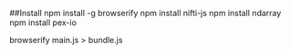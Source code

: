 

##Install
npm install -g browserify
npm install nifti-js
npm install ndarray
npm install pex-io

browserify main.js > bundle.js